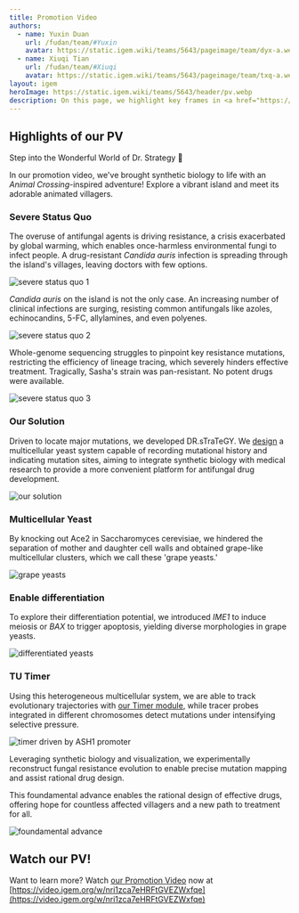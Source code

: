 ```yaml
---
title: Promotion Video
authors:
  - name: Yuxin Duan
    url: /fudan/team/#Yuxin
    avatar: https://static.igem.wiki/teams/5643/pageimage/team/dyx-a.webp
  - name: Xiuqi Tian
    url: /fudan/team/#Xiuqi
    avatar: https://static.igem.wiki/teams/5643/pageimage/team/txq-a.webp
layout: igem
heroImage: https://static.igem.wiki/teams/5643/header/pv.webp
description: On this page, we highlight key frames in <a href="https://video.igem.org/w/nri1zca7eHRFtGVEZWxfqe" target=_blank>our promotional video</a>.
---
```


## Highlights of our PV

Step into the Wonderful World of Dr. Strategy 🌿

In our promotion video, we've brought synthetic biology to life with an *Animal Crossing*-inspired adventure! Explore a vibrant island and meet its adorable animated villagers.

### Severe Status Quo

The overuse of antifungal agents is driving resistance, a crisis exacerbated by global warming, which enables once-harmless environmental fungi to infect people. A drug-resistant *Candida auris* infection is spreading through the island's villages, leaving doctors with few options.

![severe status quo 1](https://static.igem.wiki/teams/5643/pageimage/promotion-video/beginning.webp)

*Candida auris* on the island is not the only case. An increasing number of clinical infections are surging, resisting common antifungals like azoles, echinocandins, 5-FC, allylamines, and even polyenes.

![severe status quo 2](https://static.igem.wiki/teams/5643/pageimage/promotion-video/issue.webp)

Whole-genome sequencing struggles to pinpoint key resistance mutations, restricting the efficiency of lineage tracing, which severely hinders effective treatment. Tragically, Sasha's strain was pan-resistant. No potent drugs were available.

![severe status quo 3](https://static.igem.wiki/teams/5643/pageimage/promotion-video/antifungal-reason.webp)

### Our Solution

Driven to locate major mutations, we developed DR.sTraTeGY. We [design](/design/) a multicellular yeast system capable of recording mutational history and indicating mutation sites, aiming to integrate synthetic biology with medical research to provide a more convenient platform for antifungal drug development.

![our solution](https://static.igem.wiki/teams/5643/pageimage/promotion-video/experiment.webp)

### Multicellular Yeast

By knocking out Ace2 in Saccharomyces cerevisiae, we hindered the separation of mother and daughter cell walls and obtained grape-like multicellular clusters, which we call these 'grape yeasts.'

![grape yeasts](https://static.igem.wiki/teams/5643/pageimage/promotion-video/module1.webp)

### Enable differentiation

To explore their differentiation potential, we introduced *IME1* to induce meiosis or *BAX* to trigger apoptosis, yielding diverse morphologies in grape yeasts.

![differentiated yeasts](https://static.igem.wiki/teams/5643/pageimage/promotion-video/module23.webp)

### TU Timer

Using this heterogeneous multicellular system, we are able to track evolutionary trajectories with [our Timer module](/part-collection/#collection-1-grape-yeast), while tracer probes integrated in different chromosomes detect mutations under intensifying selective pressure.

![timer driven by ASH1 promoter](https://static.igem.wiki/teams/5643/pageimage/promotion-video/module4.webp)

Leveraging synthetic biology and visualization, we experimentally reconstruct fungal resistance evolution to enable precise mutation mapping and assist rational drug design.

This foundamental advance enables the rational design of effective drugs, offering hope for countless affected villagers and a new path to treatment for all.

![foundamental advance](https://static.igem.wiki/teams/5643/pageimage/promotion-video/ending.webp)

## Watch our PV!

Want to learn more? Watch [our Promotion Video](https://video.igem.org/w/nri1zca7eHRFtGVEZWxfqe) now at [https://video.igem.org/w/nri1zca7eHRFtGVEZWxfqe](https://video.igem.org/w/nri1zca7eHRFtGVEZWxfqe)
